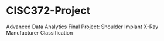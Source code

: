 # CISC372-Project
Advanced Data Analytics Final Project: Shoulder Implant X-Ray Manufacturer Classification 
